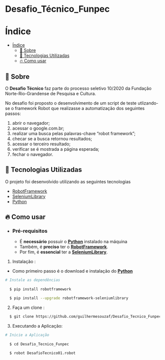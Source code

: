 # Desafio_Técnico_Funpec

# Índice

- [Índice](#índice)
  - [:bookmark: Sobre](#bookmark-sobre)
  - [:rocket: Tecnologias Utilizadas](#rocket-tecnologias-utilizadas)
  - [:fire: Como usar](#fire-como-usar)

<a id="sobre"></a>

## :bookmark: Sobre

O <strong>Desafio Técnico</strong> faz parte do processo seletivo 10/2020 da Fundação Norte-Rio-Grandense de Pesquisa e Cultura.

No desafio foi proposto o desenvolvimento de um script de teste utlizando-se o framework Robot que realizasse a automatização dos seguintes passos:

1. abrir o navegador;
2. acessar o google.com.br;
3. realizar uma busca pelas palavras-chave “robot framework”;
4. checar se a busca retornou resultados;
5. acessar o terceiro resultado;
6. verificar se é mostrada a página esperada;
7. fechar o navegador.

<a id="documentacao"></a>

## :rocket: Tecnologias Utilizadas

O projeto foi desenvolvido utilizando as seguintes tecnologias

- [RobotFramework](https://robotframework.org/)
- [SeleniumLibrary](https://robotframework.org/SeleniumLibrary/SeleniumLibrary.html)
- [Python](https://www.python.org/)


## :fire: Como usar

- ### **Pré-requisitos**

  - É **necessário** possuir o **[Python](https://www.python.org/)** instalado na máquina
  - Também, é **preciso** ter o **[RobotFramework](https://robotframework.org/)**.
  - Por fim, é **essencial** ter a **[SeleniumLibrary](https://robotframework.org/SeleniumLibrary/SeleniumLibrary.html)**.

1. Instalação :

 - Como primeiro passo é o download e instalação do **[Python](https://www.python.org/)**

```sh
# Instale as dependências
 
  $ pip install robotframework

  $ pip install --upgrade robotframework-seleniumlibrary
```

2. Faça um clone :

```sh
  $ git clone https://github.com/guilhermesouzaf/Desafio_Tecnico_Funpec
```

3. Executando a Aplicação:

```sh  
# Inicie a Aplicação
  
  $ cd Desafio_Tecnico_Funpec
  
  $ robot DesafioTecnico01.robot
 
```

